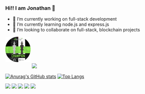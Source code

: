 ### Hi!! I am Jonathan 👋


- 🔭 I’m currently working on full-stack development
- 🌱 I’m currently learning node.js and express.js
- 👯 I’m looking to collaborate on full-stack, blockchain projects

<p>
    <img class="hi" src="https://github.com/ojasaklechayt/ojasaklechayt/blob/1ac15979b7b0b0efd55e89a963aacc10a0c53df7/5-modified.png" width="80" style="margin-bottom:20px;"/>
    <img src="https://api.vaunt.dev/v1/github/entities/jonofficial/achievements?format=svg&limit=3&raw=true" width="350"/>
</p>

[![Anurag's GitHub stats](https://github-readme-stats.vercel.app/api?username=jonofficial)](https://github.com/anuraghazra/github-readme-stats)
[![Top Langs](https://github-readme-stats.vercel.app/api/top-langs/?username=jonofficial&layout=donut)](https://github.com/anuraghazra/github-readme-stats)


[![](https://raw.githubusercontent.com/jonofficial/github-profile-summary-cards-example/master/profile-summary-card-output/dracula/0-profile-details.svg)](https://github.com/jonofficial/github-profile-summary-cards)
[![](https://raw.githubusercontent.com/jonofficial/github-profile-summary-cards-example/master/profile-summary-card-output/dracula/1-repos-per-language.svg)](https://github.com/jonofficial/github-profile-summary-cards) [![](https://raw.githubusercontent.com/jonofficial/github-profile-summary-cards-example/master/profile-summary-card-output/dracula/2-most-commit-language.svg)](https://github.com/jonofficial/github-profile-summary-cards)
[![](https://raw.githubusercontent.com/jonofficial/github-profile-summary-cards-example/master/profile-summary-card-output/dracula/3-stats.svg)](https://github.com/jonofficial/github-profile-summary-cards) [![](https://raw.githubusercontent.com/jonofficial/github-profile-summary-cards-example/master/profile-summary-card-output/dracula/4-productive-time.svg)](https://github.com/jonofficial/github-profile-summary-cards)




